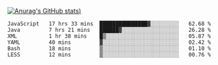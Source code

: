 [![Anurag's GitHub stats](https://github-readme-stats.vercel.app/api?username=Old-Camel&show_icons=true&theme=dark))](https://github.com/anuraghazra/github-readme-stats)
<!--START_SECTION:waka-->

```text
JavaScript   17 hrs 33 mins  ███████████████▓░░░░░░░░░   62.68 %
Java         7 hrs 21 mins   ██████▓░░░░░░░░░░░░░░░░░░   26.28 %
XML          1 hr 38 mins    █▒░░░░░░░░░░░░░░░░░░░░░░░   05.87 %
YAML         40 mins         ▓░░░░░░░░░░░░░░░░░░░░░░░░   02.42 %
Bash         18 mins         ▒░░░░░░░░░░░░░░░░░░░░░░░░   01.10 %
LESS         12 mins         ▒░░░░░░░░░░░░░░░░░░░░░░░░   00.76 %
```

<!--END_SECTION:waka-->

